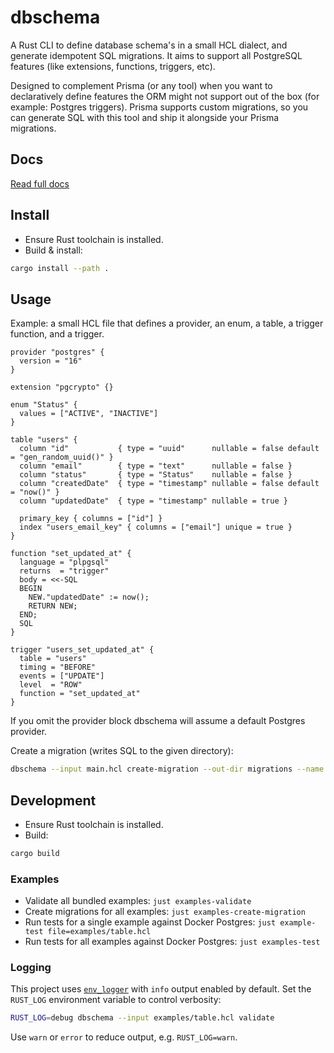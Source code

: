 # dbschema

A Rust CLI to define database schema's in a small HCL dialect, and generate idempotent SQL migrations.
It aims to support all PostgreSQL features (like extensions, functions, triggers, etc).

Designed to complement Prisma (or any tool) when you want to declaratively define features the ORM might not support out of the box (for example: Postgres triggers).
Prisma supports custom migrations, so you can generate SQL with this tool and ship it alongside your Prisma migrations.

## Docs

[Read full docs](./docs/Readme.md)

## Install

- Ensure Rust toolchain is installed.
- Build & install:

```bash
cargo install --path .
```

## Usage

Example: a small HCL file that defines a provider, an enum, a table, a trigger function, and a trigger.

```hcl
provider "postgres" {
  version = "16"
}

extension "pgcrypto" {}

enum "Status" {
  values = ["ACTIVE", "INACTIVE"]
}

table "users" {
  column "id"           { type = "uuid"      nullable = false default = "gen_random_uuid()" }
  column "email"        { type = "text"      nullable = false }
  column "status"       { type = "Status"    nullable = false }
  column "createdDate"  { type = "timestamp" nullable = false default = "now()" }
  column "updatedDate"  { type = "timestamp" nullable = true }

  primary_key { columns = ["id"] }
  index "users_email_key" { columns = ["email"] unique = true }
}

function "set_updated_at" {
  language = "plpgsql"
  returns  = "trigger"
  body = <<-SQL
  BEGIN
    NEW."updatedDate" := now();
    RETURN NEW;
  END;
  SQL
}

trigger "users_set_updated_at" {
  table = "users"
  timing = "BEFORE"
  events = ["UPDATE"]
  level  = "ROW"
  function = "set_updated_at"
}
```

If you omit the provider block dbschema will assume a default Postgres provider.

Create a migration (writes SQL to the given directory):

```bash
dbschema --input main.hcl create-migration --out-dir migrations --name init
```

## Development

- Ensure Rust toolchain is installed.
- Build:

```bash
cargo build
```

### Examples

- Validate all bundled examples: `just examples-validate`
- Create migrations for all examples: `just examples-create-migration`
- Run tests for a single example against Docker Postgres: `just example-test file=examples/table.hcl`
- Run tests for all examples against Docker Postgres: `just examples-test`

### Logging

This project uses [`env_logger`](https://docs.rs/env_logger) with `info` output enabled by default.
Set the `RUST_LOG` environment variable to control verbosity:

```bash
RUST_LOG=debug dbschema --input examples/table.hcl validate
```

Use `warn` or `error` to reduce output, e.g. `RUST_LOG=warn`.
